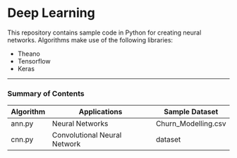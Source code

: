# Deep Learning
This repository contains sample code in Python for creating neural networks.
Algorithms make use of the following libraries:
* Theano
* Tensorflow
* Keras

---
### Summary of Contents
Algorithm | Applications | Sample Dataset
--------- | ------------ | --------------
ann.py | Neural Networks | Churn_Modelling.csv
cnn.py | Convolutional Neural Network | dataset
